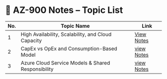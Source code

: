 # 📘 AZ-900 Notes – Topic List

| No. | Topic Name                                                        | Link                                                                                                                        |
|-----|-------------------------------------------------------------------|-----------------------------------------------------------------------------------------------------------------------------|
| 1   | High Availability, Scalability, and Cloud Capacity                | [View Notes](https://github.com/Rudraksh121a/az-900-notes/blob/main/Notes/01-High%20Availability,%20Scalability,%20and%20Cloud%20Capacity/High%20Availability,%20Scalability,%20and%20Cloud%20Capacity.md) |
| 2   | CapEx vs OpEx and Consumption-Based Model                         | [view Notes](https://github.com/Rudraksh121a/az-900-notes/blob/main/Notes/02-CapEx%20vs%20OpEx%20and%20Consumption-Based%20Model/CapEx%20vs%20OpEx%20and%20Consumption-Based%20Model.md)|
|3    |   Azure Cloud Service Models & Shared Responsibility              |  [view Notes](https://github.com/Rudraksh121a/az-900-notes/blob/main/Notes/03-Azure%20Cloud%20Service%20Models%20%26%20Shared%20Responsibility/Azure%20Cloud%20Service%20Models%20%26%20Shared%20Responsibility.md)|

